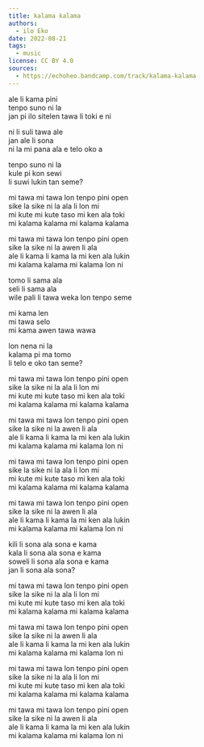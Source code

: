 ```yaml
---
title: kalama kalama
authors:
  - ilo Eko
date: 2022-08-21
tags:
  - music
license: CC BY 4.0
sources:
  - https://echoheo.bandcamp.com/track/kalama-kalama
---
```


ale li kama pini  \
tenpo suno ni la  \
jan pi ilo sitelen tawa li toki e ni

ni li suli tawa ale  \
jan ale li sona  \
ni la mi pana ala e telo oko a

tenpo suno ni la  \
kule pi kon sewi  \
li suwi lukin tan seme?

mi tawa mi tawa lon tenpo pini open  \
sike la sike ni la ala li lon mi  \
mi kute mi kute taso mi ken ala toki  \
mi kalama kalama mi kalama kalama

mi tawa mi tawa lon tenpo pini open  \
sike la sike ni la awen li ala  \
ale li kama li kama la mi ken ala lukin  \
mi kalama kalama mi kalama lon ni

tomo li sama ala  \
seli li sama ala  \
wile pali li tawa weka lon tenpo seme

mi kama len  \
mi tawa selo  \
mi kama awen tawa wawa

lon nena ni la  \
kalama pi ma tomo  \
li telo e oko tan seme?

mi tawa mi tawa lon tenpo pini open  \
sike la sike ni la ala li lon mi  \
mi kute mi kute taso mi ken ala toki  \
mi kalama kalama mi kalama kalama

mi tawa mi tawa lon tenpo pini open  \
sike la sike ni la awen li ala  \
ale li kama li kama la mi ken ala lukin  \
mi kalama kalama mi kalama lon ni

mi tawa mi tawa lon tenpo pini open  \
sike la sike ni la ala li lon mi  \
mi kute mi kute taso mi ken ala toki  \
mi kalama kalama mi kalama kalama

mi tawa mi tawa lon tenpo pini open  \
sike la sike ni la awen li ala  \
ale li kama li kama la mi ken ala lukin  \
mi kalama kalama mi kalama lon ni

kili li sona ala sona e kama  \
kala li sona ala sona e kama  \
soweli li sona ala sona e kama  \
jan li sona ala sona?

mi tawa mi tawa lon tenpo pini open  \
sike la sike ni la ala li lon mi  \
mi kute mi kute taso mi ken ala toki  \
mi kalama kalama mi kalama kalama

mi tawa mi tawa lon tenpo pini open  \
sike la sike ni la awen li ala  \
ale li kama li kama la mi ken ala lukin  \
mi kalama kalama mi kalama lon ni

mi tawa mi tawa lon tenpo pini open  \
sike la sike ni la ala li lon mi  \
mi kute mi kute taso mi ken ala toki  \
mi kalama kalama mi kalama kalama

mi tawa mi tawa lon tenpo pini open  \
sike la sike ni la awen li ala  \
ale li kama li kama la mi ken ala lukin  \
mi kalama kalama mi kalama lon ni